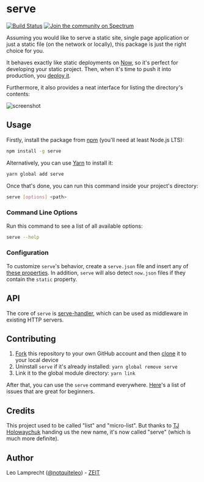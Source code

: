 # serve

[![Build Status](https://circleci.com/gh/zeit/serve.svg?&style=shield)](https://circleci.com/gh/zeit/serve)
[![Join the community on Spectrum](https://withspectrum.github.io/badge/badge.svg)](https://spectrum.chat/micro/serve)

Assuming you would like to serve a static site, single page application or just a static file (on the network or locally), this package is just the right choice for you.

It behaves exactly like static deployments on [Now](https://zeit.co/now), so it's perfect for developing your static project. Then, when it's time to push it into production, you [deploy it](https://zeit.co/docs/examples/static).

Furthermore, it also provides a neat interface for listing the directory's contents:

![screenshot](https://user-images.githubusercontent.com/6170607/40541195-167ff460-601b-11e8-8f66-3b0c7ff96cbb.png)

## Usage

Firstly, install the package from [npm](https://npmjs.com/release) (you'll need at least Node.js LTS):

```bash
npm install -g serve
```

Alternatively, you can use [Yarn](https://yarnpkg.com/en/) to install it:

```bash
yarn global add serve
```

Once that's done, you can run this command inside your project's directory:

```bash
serve [options] <path>
```

### Command Line Options

Run this command to see a list of all available options:

```bash
serve --help
```

### Configuration

To customize `serve`'s behavior, create a `serve.json` file and insert any of [these properties](https://github.com/zeit/serve-handler#options). In addition, `serve` will also detect `now.json` files if they contain the `static` property.

## API

The core of `serve` is [serve-handler](https://github.com/zeit/serve-handler), which can be used as middleware in existing HTTP servers.

## Contributing

1. [Fork](https://help.github.com/articles/fork-a-repo/) this repository to your own GitHub account and then [clone](https://help.github.com/articles/cloning-a-repository/) it to your local device
2. Uninstall `serve` if it's already installed: `yarn global remove serve`
3. Link it to the global module directory: `yarn link`

After that, you can use the `serve` command everywhere. [Here](https://github.com/zeit/serve/issues?q=is%3Aissue+is%3Aopen+label%3A%22good+for+beginners%22)'s a list of issues that are great for beginners.

## Credits

This project used to be called "list" and "micro-list". But thanks to [TJ Holowaychuk](https://github.com/tj) handing us the new name, it's now called "serve" (which is much more definite).

## Author

Leo Lamprecht ([@notquiteleo](https://twitter.com/notquiteleo)) - [ZEIT](https://zeit.co)
